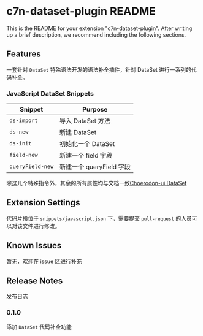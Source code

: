 # c7n-dataset-plugin README

This is the README for your extension "c7n-dataset-plugin". After writing up a brief description, we recommend including the following sections.

## Features

一套针对 `DataSet` 特殊语法开发的语法补全插件，针对 DataSet 进行一系列的代码补全。

### JavaScript DataSet Snippets

| Snippet                      | Purpose                                                              |
| ---------------------------- | -------------------------------------------------------------------- |
| `ds-import`                  | 导入 DataSet 方法                                                     |
| `ds-new`                     | 新建 DataSet                                                          |
| `ds-init`                    | 初始化一个 DataSet                                                     |
| `field-new`                  | 新建一个 field 字段                                                    |
| `queryField-new`             | 新建一个 queryField 字段                                               |

除这几个特殊指令外，其余的所有属性均与文档一致[Choerodon-ui DataSet](https://choerodon.github.io/choerodon-ui/components-pro/data-set-cn/#DataToJSON)


## Extension Settings

代码片段位于 `snippets/javascript.json` 下，需要提交 `pull-request` 的人员可以对该文件进行修改。

## Known Issues

暂无，欢迎在 issue 区进行补充

## Release Notes

发布日志

### 0.1.0

添加 `DataSet` 代码补全功能
